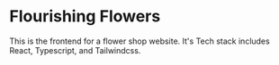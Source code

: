 # Flourishing Flowers
This is the frontend for a flower shop website. It's Tech stack includes React, Typescript, and Tailwindcss. 